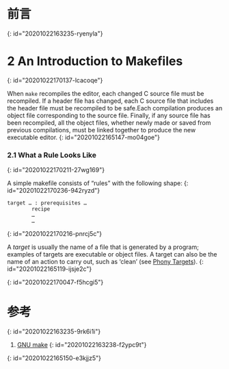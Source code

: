 # 前言
{: id="20201022163235-ryenyla"}

# 2 An Introduction to Makefiles
{: id="20201022170137-lcacoqe"}

When `make` recompiles the editor, each changed C source file must be recompiled. If a header file has changed, each C source file that includes the header file must be recompiled to be safe.Each compilation produces an object file corresponding to the source file. Finally, if any source file has been recompiled, all the object files, whether newly made or saved from previous compilations, must be linked together to produce the new executable editor.
{: id="20201022165147-mo04goe"}

### 2.1 What a Rule Looks Like
{: id="20201022170211-27wg169"}

A simple makefile consists of “rules” with the following shape:
{: id="20201022170236-942ryzd"}

```
target … : prerequisites …
        recipe
        …
        …
```
{: id="20201022170216-pnrcj5c"}

A *target* is usually the name of a file that is generated by a program; examples of targets are executable or object files. A target can also be the name of an action to carry out, such as ‘clean’ (see [Phony Targets](https://www.gnu.org/software/make/manual/make.htmlPhony-Targets)).
{: id="20201022165119-ijsje2c"}

{: id="20201022170047-f5hcgi5"}

# 参考
{: id="20201022163235-9rk6i1i"}

1. [GNU make](https://www.gnu.org/software/make/manual/make.html)
{: id="20201022163238-f2ypc9t"}

{: id="20201022165150-e3kjjz5"}
